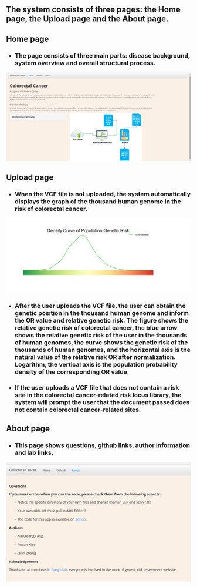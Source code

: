 ## **The system consists of three pages: the Home page, the Upload page and the About page.**
## **Home page**
- ### The page consists of three main parts: disease background, system overview and overall structural process. 
![overview](https://github.com/medxiaorudan/ColorectalCancer/blob/master/image/overview.png)
## **Upload page**
- ### When the VCF file is not uploaded, the system automatically displays the graph of the thousand human genome in the risk of colorectal cancer.
![upload1](https://github.com/medxiaorudan/ColorectalCancer/blob/master/image/upload1.png)
- ### After the user uploads the VCF file, the user can obtain the genetic position in the thousand human genome and inform the OR value and relative genetic risk. The figure shows the relative genetic risk of colorectal cancer, the blue arrow shows the relative genetic risk of the user in the thousands of human genomes, the curve shows the genetic risk of the thousands of human genomes, and the horizontal axis is the natural value of the relative risk OR after normalization. Logarithm, the vertical axis is the population probability density of the corresponding OR value.
- ### If the user uploads a VCF file that does not contain a risk site in the colorectal cancer-related risk locus library, the system will prompt the user that the document passed does not contain colorectal cancer-related sites.
## **About page**
- ### This page shows questions, github links, author information and lab links.
![upload7](https://github.com/medxiaorudan/ColorectalCancer/blob/master/image/upload7.png)
